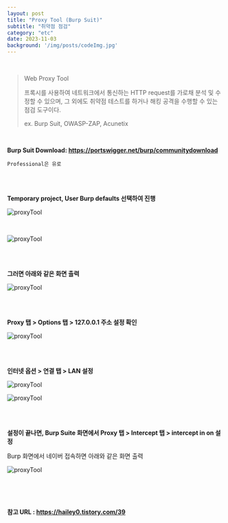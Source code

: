 ```yaml
---
layout: post
title: "Proxy Tool (Burp Suit)"
subtitle: "취약점 점검"
category: "etc"
date: 2023-11-03
background: '/img/posts/codeImg.jpg'
---
```


<br>

> Web Proxy Tool
>
> 프록시를 사용하여 네트워크에서 통신하는 HTTP request를 가로채 분석 및 수정할 수 있으며,
> 그 외에도 취약점 테스트를 하거나 해킹 공격을 수행할 수 있는 점검 도구이다.
>
> ex. Burp Suit, OWASP-ZAP, Acunetix

<br>

**Burp Suit Download: <https://portswigger.net/burp/communitydownload>**

`Professional은 유로`

<br>
<br>

**Temporary project, User Burp defaults 선택하여 진행**

![proxyTool](/blog/img/posts/proxyTool1.png)
 
<br>

![proxyTool](/blog/img/posts/proxyTool2.png)

<br>
<br>

**그러면 아래와 같은 화면 출력**

![proxyTool](/blog/img/posts/proxyTool3.png)


<br>
<br>

**Proxy 탭 > Options 탭 > 127.0.0.1 주소 설정 확인**

![proxyTool](/blog/img/posts/proxyTool4.png)

<br>
<br>

**인터넷 옵션 > 연결 탭 > LAN 설정**

![proxyTool](/blog/img/posts/proxyTool5.png)

![proxyTool](/blog/img/posts/proxyTool6.png)

<br>
<br>

**설정이 끝나면, Burp Suite 화면에서 Proxy 탭 > Intercept 탭 > intercept in on 설정**

Burp 화면에서 네이버 접속하면 아래와 같은 화면 출력

![proxyTool](/blog/img/posts/proxyTool7.png)

<br>
<br>
<br> 

**참고 URL : <https://hailey0.tistory.com/39>**
